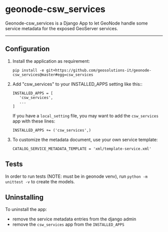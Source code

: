 # geonode-csw_services

Geonode-csw_services is a Django App to let GeoNode handle some service metadata for the exposed GeoServer services.

-----

## Configuration

1. Install the application as requirement:

       pip install -e git+https://github.com/geosolutions-it/geonode-csw_services@master#egg=csw_services

1. Add "csw_services" to your INSTALLED_APPS setting like this::

       INSTALLED_APPS = [
          'csw_services',
          ...
       ]
 
   If you have a `local_setting` file, you may want to add the `csw_services` app with these lines:
   
       INSTALLED_APPS += ('csw_services',)

1. To customize the metadata document, use your own service template:  

       CATALOG_SERVICE_METADATA_TEMPLATE = 'xml/template-service.xml'


## Tests

In order to run tests (NOTE: must be in geonode venv), run ``python -m unittest -v`` to create the models.

## Uninstalling

To uninstall the app:

- remove the service metadata entries from the django admin
- remove the `csw_services` app from the `INSTALLED_APPS`
